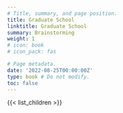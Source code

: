 ```yaml
---
# Title, summary, and page position.
title: Graduate School
linktitle: Graduate School
summary: Brainstorming
weight: 1
# icon: book
# icon_pack: fas

# Page metadata.
date: '2022-08-25T00:00:00Z'
type: book # Do not modify.
toc: false
---
```


{{< list_children >}}
